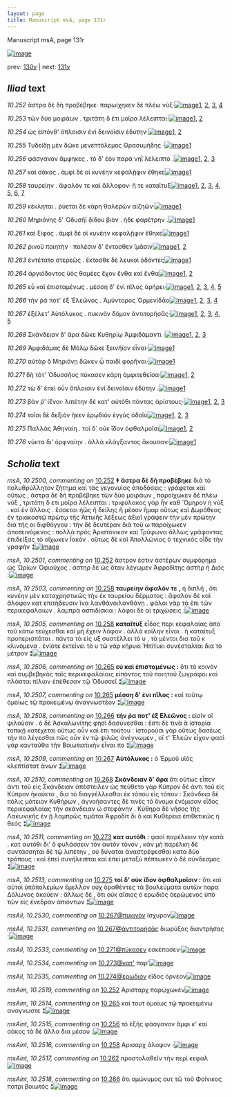 ```yaml
---
layout: page
title: Manuscript msA, page 131r
---
```


Manuscript msA, page 131r

[![image](http://www.homermultitext.org/iipsrv?OBJ=IIP,1.0&FIF=/project/homer/pyramidal/deepzoom/hmt/vaimg/2017a/VA131RN_0303.tif&WID=100&CVT=JPEG)](http://www.homermultitext.org/ict2/?urn=urn:cite2:hmt:vaimg.2017a:VA131RN_0303)

prev:  [130v](../130v/) | next:  [131v](../131v/)

## *Iliad* text

*10.252* <a id="10.252"/> ἄστρα δὲ δὴ προβέβηκε· παρωίχηκεν δὲ πλέω νὺξ·[![image](http://www.homermultitext.org/iipsrv?OBJ=IIP,1.0&FIF=/project/homer/pyramidal/deepzoom/hmt/vaimg/2017a/VA131RN_0303.tif&RGN=0.1722,0.1961,0.4575,0.0338&WID=1000&CVT=JPEG)](http://www.homermultitext.org/ict2/?urn=urn:cite2:hmt:vaimg.2017a:VA131RN_0303@0.1722,0.1961,0.4575,0.0338)[1](#msA_10.2500), [2](#msAim_10.2519), [3](#msA_10.1), [4](#msA_10.2501)

*10.253* <a id="10.253"/> τῶν δύο μοιράων . τριτάτη δ έτι μοῖρα λέλειπται·[![image](http://www.homermultitext.org/iipsrv?OBJ=IIP,1.0&FIF=/project/homer/pyramidal/deepzoom/hmt/vaimg/2017a/VA131RN_0303.tif&RGN=0.1712,0.2239,0.4615,0.0285&WID=1000&CVT=JPEG)](http://www.homermultitext.org/ict2/?urn=urn:cite2:hmt:vaimg.2017a:VA131RN_0303@0.1712,0.2239,0.4615,0.0285)[1](#msA_10.2502), [2](#msA_10.1)

*10.254* <a id="10.254"/> ὡς εἰπόνθ' ὅπλοισιν ἐνὶ δεινοῖσιν ἐδύτην·[![image](http://www.homermultitext.org/iipsrv?OBJ=IIP,1.0&FIF=/project/homer/pyramidal/deepzoom/hmt/vaimg/2017a/VA131RN_0303.tif&RGN=0.1672,0.2404,0.4264,0.0285&WID=1000&CVT=JPEG)](http://www.homermultitext.org/ict2/?urn=urn:cite2:hmt:vaimg.2017a:VA131RN_0303@0.1672,0.2404,0.4264,0.0285)[1](#msAil_10.2520), [2](#msA_10.1)

*10.255* <a id="10.255"/> Τυδείδῃ μὲν δῶκε μενεπτόλεμος Θρασυμήδης ·[![image](http://www.homermultitext.org/iipsrv?OBJ=IIP,1.0&FIF=/project/homer/pyramidal/deepzoom/hmt/vaimg/2017a/VA131RN_0303.tif&RGN=0.1662,0.2615,0.4645,0.0293&WID=1000&CVT=JPEG)](http://www.homermultitext.org/ict2/?urn=urn:cite2:hmt:vaimg.2017a:VA131RN_0303@0.1662,0.2615,0.4645,0.0293)[1](#msA_10.1)

*10.256* <a id="10.256"/> φάσγανον ἄμφηκες . τὸ δ' ἑὸν παρὰ νηῒ λέλειπτο .[![image](http://www.homermultitext.org/iipsrv?OBJ=IIP,1.0&FIF=/project/homer/pyramidal/deepzoom/hmt/vaimg/2017a/VA131RN_0303.tif&RGN=0.1672,0.2802,0.4535,0.0255&WID=1000&CVT=JPEG)](http://www.homermultitext.org/ict2/?urn=urn:cite2:hmt:vaimg.2017a:VA131RN_0303@0.1672,0.2802,0.4535,0.0255)[1](#msAint_10.2515), [2](#msAil_10.2521), [3](#msA_10.1)

*10.257* <a id="10.257"/> καὶ σάκος . ἀμφὶ δέ οἱ κυνέην κεφαλῇφιν ἔθηκε[![image](http://www.homermultitext.org/iipsrv?OBJ=IIP,1.0&FIF=/project/homer/pyramidal/deepzoom/hmt/vaimg/2017a/VA131RN_0303.tif&RGN=0.1672,0.2983,0.4535,0.0255&WID=1000&CVT=JPEG)](http://www.homermultitext.org/ict2/?urn=urn:cite2:hmt:vaimg.2017a:VA131RN_0303@0.1672,0.2983,0.4535,0.0255)[1](#msA_10.1)

*10.258* <a id="10.258"/> ταυρείην . ἄφαλόν τε καὶ ἄλλοφον· ἥ τε καταῖτυξ[![image](http://www.homermultitext.org/iipsrv?OBJ=IIP,1.0&FIF=/project/homer/pyramidal/deepzoom/hmt/vaimg/2017a/VA131RN_0303.tif&RGN=0.1712,0.3216,0.4535,0.0255&WID=1000&CVT=JPEG)](http://www.homermultitext.org/ict2/?urn=urn:cite2:hmt:vaimg.2017a:VA131RN_0303@0.1712,0.3216,0.4535,0.0255)[1](#msAil_10.2522), [2](#msAil_10.2524), [3](#msA_10.2505), [4](#msAint_10.2516), [5](#msA_10.2504), [6](#msA_10.1), [7](#msA_10.2503)

*10.259* <a id="10.259"/> κέκληται . ῥύεται δὲ κάρη θαλερῶν αἰζηῶν·[![image](http://www.homermultitext.org/iipsrv?OBJ=IIP,1.0&FIF=/project/homer/pyramidal/deepzoom/hmt/vaimg/2017a/VA131RN_0303.tif&RGN=0.1702,0.3388,0.4254,0.0255&WID=1000&CVT=JPEG)](http://www.homermultitext.org/ict2/?urn=urn:cite2:hmt:vaimg.2017a:VA131RN_0303@0.1702,0.3388,0.4254,0.0255)[1](#msA_10.1)

*10.260* <a id="10.260"/> Μηριόνης δ' Ὀδυσῆϊ δίδου βιὸν . ἠδε φαρέτρην .[![image](http://www.homermultitext.org/iipsrv?OBJ=IIP,1.0&FIF=/project/homer/pyramidal/deepzoom/hmt/vaimg/2017a/VA131RN_0303.tif&RGN=0.1702,0.3569,0.4254,0.0255&WID=1000&CVT=JPEG)](http://www.homermultitext.org/ict2/?urn=urn:cite2:hmt:vaimg.2017a:VA131RN_0303@0.1702,0.3569,0.4254,0.0255)[1](#msA_10.1)

*10.261* <a id="10.261"/> καὶ ξίφος . ἀμφὶ δέ οἱ κυνέην κεφαλῇφιν ἔθηκε[![image](http://www.homermultitext.org/iipsrv?OBJ=IIP,1.0&FIF=/project/homer/pyramidal/deepzoom/hmt/vaimg/2017a/VA131RN_0303.tif&RGN=0.1702,0.3742,0.4464,0.0255&WID=1000&CVT=JPEG)](http://www.homermultitext.org/ict2/?urn=urn:cite2:hmt:vaimg.2017a:VA131RN_0303@0.1702,0.3742,0.4464,0.0255)[1](#msA_10.1)

*10.262* <a id="10.262"/> ῥινοῦ ποιητὴν · πολέσιν δ' ἔντοσθεν ϊμᾶσιν[![image](http://www.homermultitext.org/iipsrv?OBJ=IIP,1.0&FIF=/project/homer/pyramidal/deepzoom/hmt/vaimg/2017a/VA131RN_0303.tif&RGN=0.1692,0.3959,0.4094,0.0255&WID=1000&CVT=JPEG)](http://www.homermultitext.org/ict2/?urn=urn:cite2:hmt:vaimg.2017a:VA131RN_0303@0.1692,0.3959,0.4094,0.0255)[1](#msAint_10.2517), [2](#msA_10.1)

*10.263* <a id="10.263"/> ἐντέτατο στερεῶς . ἔκτοσθε δὲ λευκοὶ ὀδόντες[![image](http://www.homermultitext.org/iipsrv?OBJ=IIP,1.0&FIF=/project/homer/pyramidal/deepzoom/hmt/vaimg/2017a/VA131RN_0303.tif&RGN=0.1702,0.414,0.4234,0.0255&WID=1000&CVT=JPEG)](http://www.homermultitext.org/ict2/?urn=urn:cite2:hmt:vaimg.2017a:VA131RN_0303@0.1702,0.414,0.4234,0.0255)[1](#msA_10.1)

*10.264* <a id="10.264"/> ἀργιόδοντος ὑὸς θαμέες ἔχον ἔνθα καὶ ἔνθα[![image](http://www.homermultitext.org/iipsrv?OBJ=IIP,1.0&FIF=/project/homer/pyramidal/deepzoom/hmt/vaimg/2017a/VA131RN_0303.tif&RGN=0.1662,0.4335,0.4334,0.0263&WID=1000&CVT=JPEG)](http://www.homermultitext.org/ict2/?urn=urn:cite2:hmt:vaimg.2017a:VA131RN_0303@0.1662,0.4335,0.4334,0.0263)[1](#msAil_10.2526), [2](#msA_10.1)

*10.265* <a id="10.265"/> εὖ καὶ ἐπισταμένως . μέσση δ' ἐνὶ πῖλος ἀρήρει·[![image](http://www.homermultitext.org/iipsrv?OBJ=IIP,1.0&FIF=/project/homer/pyramidal/deepzoom/hmt/vaimg/2017a/VA131RN_0303.tif&RGN=0.1662,0.4508,0.4414,0.0263&WID=1000&CVT=JPEG)](http://www.homermultitext.org/ict2/?urn=urn:cite2:hmt:vaimg.2017a:VA131RN_0303@0.1662,0.4508,0.4414,0.0263)[1](#msA_10.2506), [2](#msA_10.2507), [3](#msAil_10.2527), [4](#msA_10.1), [5](#msAim_10.2514)

*10.266* <a id="10.266"/> τήν ῥά ποτ' ἐξ Ἑλεῶνος . Ἀμύντορος Ὀρμενίδᾱο[![image](http://www.homermultitext.org/iipsrv?OBJ=IIP,1.0&FIF=/project/homer/pyramidal/deepzoom/hmt/vaimg/2017a/VA131RN_0303.tif&RGN=0.1652,0.4718,0.4535,0.0263&WID=1000&CVT=JPEG)](http://www.homermultitext.org/ict2/?urn=urn:cite2:hmt:vaimg.2017a:VA131RN_0303@0.1652,0.4718,0.4535,0.0263)[1](#msA_10.2508), [2](#msAil_10.2528), [3](#msA_10.1), [4](#msAint_10.2518)

*10.267* <a id="10.267"/> ἐξέλετ' Αὐτόλυκος . πυκινὸν δόμον ἀντιτορήσᾱς·[![image](http://www.homermultitext.org/iipsrv?OBJ=IIP,1.0&FIF=/project/homer/pyramidal/deepzoom/hmt/vaimg/2017a/VA131RN_0303.tif&RGN=0.1652,0.4869,0.4575,0.0308&WID=1000&CVT=JPEG)](http://www.homermultitext.org/ict2/?urn=urn:cite2:hmt:vaimg.2017a:VA131RN_0303@0.1652,0.4869,0.4575,0.0308)[1](#msAil_10.2530), [2](#msAil_10.2529), [3](#msAil_10.2531), [4](#msA_10.1), [5](#msA_10.2509)

*10.268* <a id="10.268"/> Σκάνδειαν δ' ἄρα δῶκε Κυθηρίῳ Ἀμφιδάμαντι ·[![image](http://www.homermultitext.org/iipsrv?OBJ=IIP,1.0&FIF=/project/homer/pyramidal/deepzoom/hmt/vaimg/2017a/VA131RN_0303.tif&RGN=0.1652,0.5056,0.4575,0.0293&WID=1000&CVT=JPEG)](http://www.homermultitext.org/ict2/?urn=urn:cite2:hmt:vaimg.2017a:VA131RN_0303@0.1652,0.5056,0.4575,0.0293)[1](#msAil_10.2532), [2](#msA_10.2510), [3](#msA_10.1)

*10.269* <a id="10.269"/> Ἀμφιδάμας δὲ Μόλῳ δῶκε ξεινήϊον εἶναι·[![image](http://www.homermultitext.org/iipsrv?OBJ=IIP,1.0&FIF=/project/homer/pyramidal/deepzoom/hmt/vaimg/2017a/VA131RN_0303.tif&RGN=0.1652,0.5229,0.4054,0.0293&WID=1000&CVT=JPEG)](http://www.homermultitext.org/ict2/?urn=urn:cite2:hmt:vaimg.2017a:VA131RN_0303@0.1652,0.5229,0.4054,0.0293)[1](#msA_10.1)

*10.270* <a id="10.270"/> αὐτὰρ ὃ Μηριόνῃ δῶκεν ᾧ παιδὶ φορῆναι·[![image](http://www.homermultitext.org/iipsrv?OBJ=IIP,1.0&FIF=/project/homer/pyramidal/deepzoom/hmt/vaimg/2017a/VA131RN_0303.tif&RGN=0.1702,0.5432,0.4264,0.0293&WID=1000&CVT=JPEG)](http://www.homermultitext.org/ict2/?urn=urn:cite2:hmt:vaimg.2017a:VA131RN_0303@0.1702,0.5432,0.4264,0.0293)[1](#msA_10.1)

*10.271* <a id="10.271"/> δὴ τότ' Ὀδυσσῆος πύκασεν κάρη ἀμφιτεθεῖσα·[![image](http://www.homermultitext.org/iipsrv?OBJ=IIP,1.0&FIF=/project/homer/pyramidal/deepzoom/hmt/vaimg/2017a/VA131RN_0303.tif&RGN=0.1632,0.562,0.4625,0.0293&WID=1000&CVT=JPEG)](http://www.homermultitext.org/ict2/?urn=urn:cite2:hmt:vaimg.2017a:VA131RN_0303@0.1632,0.562,0.4625,0.0293)[1](#msAil_10.2533), [2](#msA_10.1)

*10.272* <a id="10.272"/> τὼ δ' ἐπεὶ οὖν ὅπλοισιν ἐνὶ δεινοῖσιν ἐδύτην .[![image](http://www.homermultitext.org/iipsrv?OBJ=IIP,1.0&FIF=/project/homer/pyramidal/deepzoom/hmt/vaimg/2017a/VA131RN_0303.tif&RGN=0.1632,0.5853,0.4444,0.0263&WID=1000&CVT=JPEG)](http://www.homermultitext.org/ict2/?urn=urn:cite2:hmt:vaimg.2017a:VA131RN_0303@0.1632,0.5853,0.4444,0.0263)[1](#msA_10.1)

*10.273* <a id="10.273"/> βάν ῥ' ἰ̈έναι· λιπέτην δὲ κατ' αὐτόθι πάντας ἀρίστους·[![image](http://www.homermultitext.org/iipsrv?OBJ=IIP,1.0&FIF=/project/homer/pyramidal/deepzoom/hmt/vaimg/2017a/VA131RN_0303.tif&RGN=0.1662,0.6086,0.4795,0.0263&WID=1000&CVT=JPEG)](http://www.homermultitext.org/ict2/?urn=urn:cite2:hmt:vaimg.2017a:VA131RN_0303@0.1662,0.6086,0.4795,0.0263)[1](#msAil_10.2534), [2](#msA_10.1), [3](#msA_10.2511)

*10.274* <a id="10.274"/> τοῖσι δὲ δεξιὸν ῆκεν ἐρῳδιὸν ἐγγὺς ὁδοῖο[![image](http://www.homermultitext.org/iipsrv?OBJ=IIP,1.0&FIF=/project/homer/pyramidal/deepzoom/hmt/vaimg/2017a/VA131RN_0303.tif&RGN=0.1652,0.6228,0.4244,0.0263&WID=1000&CVT=JPEG)](http://www.homermultitext.org/ict2/?urn=urn:cite2:hmt:vaimg.2017a:VA131RN_0303@0.1652,0.6228,0.4244,0.0263)[1](#msAil_10.2535), [2](#msA_10.2512), [3](#msA_10.1)

*10.275* <a id="10.275"/> Παλλὰς Ἀθηναίη . τοὶ δ` οὐκ ἴ̈δον ὀφθαλμοῖσι[![image](http://www.homermultitext.org/iipsrv?OBJ=IIP,1.0&FIF=/project/homer/pyramidal/deepzoom/hmt/vaimg/2017a/VA131RN_0303.tif&RGN=0.1662,0.6401,0.4404,0.0263&WID=1000&CVT=JPEG)](http://www.homermultitext.org/ict2/?urn=urn:cite2:hmt:vaimg.2017a:VA131RN_0303@0.1662,0.6401,0.4404,0.0263)[1](#msA_10.1), [2](#msA_10.2513)

*10.276* <a id="10.276"/> νύκτα δι' ὀρφναίην . ἀλλὰ κλάγξαντος ἄκουσαν·[![image](http://www.homermultitext.org/iipsrv?OBJ=IIP,1.0&FIF=/project/homer/pyramidal/deepzoom/hmt/vaimg/2017a/VA131RN_0303.tif&RGN=0.1652,0.6566,0.4625,0.0338&WID=1000&CVT=JPEG)](http://www.homermultitext.org/ict2/?urn=urn:cite2:hmt:vaimg.2017a:VA131RN_0303@0.1652,0.6566,0.4625,0.0338)[1](#msA_10.1)

## *Scholia* text

*msA, 10.2500, commenting on* [10.252](#10.252)  <a id="msA_10.2500"/> **‡ ἄστρα δὲ δὴ προβέβηκε** διὰ τὸ πολυθρύλλητον ζήτημα καὶ τὰς γεγονυίας ἀποδόσεις : γράφεται καὶ οὕτως , ἄστρα δὲ δὴ προβέβηκε τῶν δύο μοιράων , παροίχωκεν δὲ πλέω νὺξ , τριτάτη δ ετι μοῖρα λέλειπται : τριφύλακος γὰρ ἦν καθ Ὅμηρον ἡ νύξ . καὶ ἐν ἄλλοις . ἔσσεται ἠῶς ἢ δείλης ῆ μέσον ῆμαρ οὕτως καὶ Δωρόθεος ἐν τριακοστῷ πρώτῳ τῆς Ἀττικῆς λέξεως ἀξιοῖ γράφειν τὴν μὲν πρώτην δια τῆς οι διφθόγγου : τὴν δὲ δευτέραν διὰ τοῦ ω παροίχωκεν ἀποτεινόμενος : πολλὰ πρὸς Ἀριστὸνικον καὶ Τρύφωνα ἄλλως γράφοντας ἐπιδείξας τὸ οἴχωκεν Ϊακόν . οὕτως δὲ καὶ Ἀπολλώνιος ὁ τεχνικὸς οἶδε τὴν γραφήν ⁑[![image](http://www.homermultitext.org/iipsrv?OBJ=IIP,1.0&FIF=/project/homer/pyramidal/deepzoom/hmt/vaimg/2017a/VA131RN_0303.tif&RGN=0.155,0.0924,0.662,0.0609&WID=1000&CVT=JPEG)](http://www.homermultitext.org/ict2/?urn=urn:cite2:hmt:vaimg.2017a:VA131RN_0303@0.155,0.0924,0.662,0.0609)

*msA, 10.2501, commenting on* [10.252](#10.252)  <a id="msA_10.2501"/> ἄστρον ἐστιν ἀστέρων συμφόρημα ὡς Ὠρίων Ὁφιοῦχος . ἀστηρ δὲ ὡς ὅταν λέγωμεν Ἀφροδίτης ἀστὴρ ἡ Διός :[![image](http://www.homermultitext.org/iipsrv?OBJ=IIP,1.0&FIF=/project/homer/pyramidal/deepzoom/hmt/vaimg/2017a/VA131RN_0303.tif&RGN=0.156,0.151,0.538,0.0173&WID=1000&CVT=JPEG)](http://www.homermultitext.org/ict2/?urn=urn:cite2:hmt:vaimg.2017a:VA131RN_0303@0.156,0.151,0.538,0.0173)

*msA, 10.2503, commenting on* [10.258](#10.258)  <a id="msA_10.2503"/> **ταυρείην ἄφαλόν τε ,** ἡ διπλῆ , ὅτι κυνέην μὲν καταχρηστικῶς τὴν ἐκ ταυρείου δέρματος : ἄφαλον δὲ καὶ ἅλοφον κατ επιτήδευσιν ἵνα λανθάνοιλανθάνῃ . φάλοι γὰρ τὰ ἐπι τῶν περικεφαλαιων . λαμπρὰ ασπιδίσκια : λόφοι δὲ αἱ τριχώσεις :[![image](http://www.homermultitext.org/iipsrv?OBJ=IIP,1.0&FIF=/project/homer/pyramidal/deepzoom/hmt/vaimg/2017a/VA131RN_0303.tif&RGN=0.614,0.2389,0.193,0.0872&WID=1000&CVT=JPEG)](http://www.homermultitext.org/ict2/?urn=urn:cite2:hmt:vaimg.2017a:VA131RN_0303@0.614,0.2389,0.193,0.0872)

*msA, 10.2505, commenting on* [10.258](#10.258)  <a id="msA_10.2505"/> **καταῖτυξ** εἶδος περι κεφαλαίας ἀπο τοῦ κάτω τεύχεσθαι καὶ μὴ ἔχειν λόφον . ἀλλὰ κοίλην εἶναι . ἡ καταίτυξ προπερισπᾶται . πάντα τὰ εἰς υξ συστέλλει τὸ υ , τὰ μέντοι δια τοῦ κ κλινόμενα . ἐνίοτε ἐκτείνει τὸ υ τῶ γὰρ κήρυκι Ἠπίτυκι συνέσταλται δια τὸ μέτρον ⁑[![image](http://www.homermultitext.org/iipsrv?OBJ=IIP,1.0&FIF=/project/homer/pyramidal/deepzoom/hmt/vaimg/2017a/VA131RN_0303.tif&RGN=0.602,0.435,0.212,0.0984&WID=1000&CVT=JPEG)](http://www.homermultitext.org/ict2/?urn=urn:cite2:hmt:vaimg.2017a:VA131RN_0303@0.602,0.435,0.212,0.0984)

*msA, 10.2506, commenting on* [10.265](#10.265)  <a id="msA_10.2506"/> **εὐ καὶ ἐπισταμένως :** ὅτι τὸ κοινὸν καὶ συμβεβηκὸς ταῖς περικεφαλαίαις εἰπόντος τοῦ ποιητοῦ ζωγράφοι καὶ πλάσται πίλιον ἐπέθεσαν τῷ Ὀδυσσεῖ ⁑[![image](http://www.homermultitext.org/iipsrv?OBJ=IIP,1.0&FIF=/project/homer/pyramidal/deepzoom/hmt/vaimg/2017a/VA131RN_0303.tif&RGN=0.607,0.5289,0.203,0.0661&WID=1000&CVT=JPEG)](http://www.homermultitext.org/ict2/?urn=urn:cite2:hmt:vaimg.2017a:VA131RN_0303@0.607,0.5289,0.203,0.0661)

*msA, 10.2507, commenting on* [10.265](#10.265)  <a id="msA_10.2507"/> **μέσση δ' ἐνι πῖλος :** καὶ τοῦτῳ ὁμοίως τῷ προκειμένῳ ἀναγνωστέον ⁑[![image](http://www.homermultitext.org/iipsrv?OBJ=IIP,1.0&FIF=/project/homer/pyramidal/deepzoom/hmt/vaimg/2017a/VA131RN_0303.tif&RGN=0.625,0.5905,0.18,0.0361&WID=1000&CVT=JPEG)](http://www.homermultitext.org/ict2/?urn=urn:cite2:hmt:vaimg.2017a:VA131RN_0303@0.625,0.5905,0.18,0.0361)

*msA, 10.2508, commenting on* [10.266](#10.266)  <a id="msA_10.2508"/> **τήν ῥα ποτ' ἐξ Ελεῶνος :** εἰσὶν οἳ ψιλοῦσιν . ὁ δὲ Ἀσκαλωνίτης φησὶ δασύνεσθαι : ἔστι δὲ τινὰ ἃ ἱστορία τοπικῇ κατέχεται οὕτως οὖν καὶ ἐπι τούτου : ἱστορούσι γὰρ οὕτως δασέως τὴν πο λέγεσθαι πῶς οὖν ἐν τῷ ψιλῶς ἀνέγνωμεν , οἵ τ' Ἐλεῶν εἶχον φασὶ γὰρ κανταῦθα τὴν Βοιωτιατικὴν εἶναι πο ⁑[![image](http://www.homermultitext.org/iipsrv?OBJ=IIP,1.0&FIF=/project/homer/pyramidal/deepzoom/hmt/vaimg/2017a/VA131RN_0303.tif&RGN=0.155,0.6221,0.65,0.0947&WID=1000&CVT=JPEG)](http://www.homermultitext.org/ict2/?urn=urn:cite2:hmt:vaimg.2017a:VA131RN_0303@0.155,0.6221,0.65,0.0947)

*msA, 10.2509, commenting on* [10.267](#10.267)  <a id="msA_10.2509"/> **Αὐτόλυκος :** ὁ Ἑρμοῦ υἱός κλεπτίστατ ἀνων ⁑[![image](http://www.homermultitext.org/iipsrv?OBJ=IIP,1.0&FIF=/project/homer/pyramidal/deepzoom/hmt/vaimg/2017a/VA131RN_0303.tif&RGN=0.163,0.7025,0.658,0.0285&WID=1000&CVT=JPEG)](http://www.homermultitext.org/ict2/?urn=urn:cite2:hmt:vaimg.2017a:VA131RN_0303@0.163,0.7025,0.658,0.0285)

*msA, 10.2510, commenting on* [10.268](#10.268)  <a id="msA_10.2510"/> **Σκάνδειαν δ' ἄρα** ὅτι ούτως εἶπεν ἀντι τοῦ εἰς Σκάνδειαν ἀπέστειλεν ὡς πεύθετο γὰρ Κύπρον δέ ἀντι τοῦ εἰς Κύπρον ἠκούετο , δια τὸ διαγγέλλεσθαι ἐκ τόπου εἰς τόπον : Σκάνδεια δὲ πόλις μάτειον Κυθήρων , ἀγνοήσαντες δὲ τινὲς τὸ ὄνομα ἐνόμισαν εἶδος περικεφαλαίας τὴν σκάνδειαν ὡ στεφάνην . Κύθηρα δὲ νῆσος τῆς Λακωνικῆς ἐν ῇ λαμπρῶς τιμᾶται Ἀφροδίτ δι ὃ καὶ Κυθέρεια ἐπιθετικῶς ἡ θεός ⁑[![image](http://www.homermultitext.org/iipsrv?OBJ=IIP,1.0&FIF=/project/homer/pyramidal/deepzoom/hmt/vaimg/2017a/VA131RN_0303.tif&RGN=0.163,0.7168,0.658,0.0488&WID=1000&CVT=JPEG)](http://www.homermultitext.org/ict2/?urn=urn:cite2:hmt:vaimg.2017a:VA131RN_0303@0.163,0.7168,0.658,0.0488)

*msA, 10.2511, commenting on* [10.273](#10.273)  <a id="msA_10.2511"/> **κατ αυτόθι :** φασὶ παρέλκειν τὴν κατὰ . κατ αυτόθι δι' ὃ φυλάσσειν τὸν αυτὸν τόνον , κὰν μὴ παρέλκη δὲ συντάσσηται δὲ τῷ λιπέτην , οὐ δύναται ἀναστρέφεσθαι κατα δύο τρόπους : καὶ ἐπεὶ συνήλειπται καὶ ἐπεὶ μεταξὺ πέπτωκεν ὁ δέ σύνδεσμος ⁑[![image](http://www.homermultitext.org/iipsrv?OBJ=IIP,1.0&FIF=/project/homer/pyramidal/deepzoom/hmt/vaimg/2017a/VA131RN_0303.tif&RGN=0.167,0.7513,0.658,0.0406&WID=1000&CVT=JPEG)](http://www.homermultitext.org/ict2/?urn=urn:cite2:hmt:vaimg.2017a:VA131RN_0303@0.167,0.7513,0.658,0.0406)

*msA, 10.2513, commenting on* [10.275](#10.275)  <a id="msA_10.2513"/> **τοὶ δ' οὐκ ἴδον ὀφθαλμοῖσιν :** ὅτι καὶ αὐτοὶ ὑπὸπολεμίων ἔμελλον οὐχ ὁραθέντες τὰ βουλεύματα αυτῶν παρα Δόλωνος ἀκούειν : ἄλλως δὲ , ὅτι οὐκ αἴσιος ὁ ερωδιὸς ὁερώμενος ὑπὸ τῶν εἰς ἐνεδραν ἀπιόντων ⁑[![image](http://www.homermultitext.org/iipsrv?OBJ=IIP,1.0&FIF=/project/homer/pyramidal/deepzoom/hmt/vaimg/2017a/VA131RN_0303.tif&RGN=0.165,0.8099,0.658,0.0413&WID=1000&CVT=JPEG)](http://www.homermultitext.org/ict2/?urn=urn:cite2:hmt:vaimg.2017a:VA131RN_0303@0.165,0.8099,0.658,0.0413)

*msAil, 10.2530, commenting on* [10.267@πυκινὸν](#10.267@πυκινὸν)  <a id="msAil_10.2530"/> ϊσχυρον[![image](http://www.homermultitext.org/iipsrv?OBJ=IIP,1.0&FIF=/project/homer/pyramidal/deepzoom/hmt/vaimg/2017a/VA131RN_0303.tif&RGN=0.354,0.4869,0.063,0.0135&WID=1000&CVT=JPEG)](http://www.homermultitext.org/ict2/?urn=urn:cite2:hmt:vaimg.2017a:VA131RN_0303@0.354,0.4869,0.063,0.0135)

*msAil, 10.2531, commenting on* [10.267@ἀντιτορήσᾱς](#10.267@ἀντιτορήσᾱς)  <a id="msAil_10.2531"/> διωρύξας διαντρήσας :[![image](http://www.homermultitext.org/iipsrv?OBJ=IIP,1.0&FIF=/project/homer/pyramidal/deepzoom/hmt/vaimg/2017a/VA131RN_0303.tif&RGN=0.518,0.4884,0.093,0.0135&WID=1000&CVT=JPEG)](http://www.homermultitext.org/ict2/?urn=urn:cite2:hmt:vaimg.2017a:VA131RN_0303@0.518,0.4884,0.093,0.0135)

*msAil, 10.2533, commenting on* [10.271@πύκασεν](#10.271@πύκασεν)  <a id="msAil_10.2533"/> εσκέπασεν·[![image](http://www.homermultitext.org/iipsrv?OBJ=IIP,1.0&FIF=/project/homer/pyramidal/deepzoom/hmt/vaimg/2017a/VA131RN_0303.tif&RGN=0.375,0.565,0.056,0.018&WID=1000&CVT=JPEG)](http://www.homermultitext.org/ict2/?urn=urn:cite2:hmt:vaimg.2017a:VA131RN_0303@0.375,0.565,0.056,0.018)

*msAil, 10.2534, commenting on* [10.273@κατ'](#10.273@κατ')  <a id="msAil_10.2534"/> παρ'[![image](http://www.homermultitext.org/iipsrv?OBJ=IIP,1.0&FIF=/project/homer/pyramidal/deepzoom/hmt/vaimg/2017a/VA131RN_0303.tif&RGN=0.42,0.6033,0.036,0.018&WID=1000&CVT=JPEG)](http://www.homermultitext.org/ict2/?urn=urn:cite2:hmt:vaimg.2017a:VA131RN_0303@0.42,0.6033,0.036,0.018)

*msAil, 10.2535, commenting on* [10.274@ἐρωδιὸν](#10.274@ἐρωδιὸν)  <a id="msAil_10.2535"/> εῖδος ὀρνέον[![image](http://www.homermultitext.org/iipsrv?OBJ=IIP,1.0&FIF=/project/homer/pyramidal/deepzoom/hmt/vaimg/2017a/VA131RN_0303.tif&RGN=0.392,0.6183,0.08,0.018&WID=1000&CVT=JPEG)](http://www.homermultitext.org/ict2/?urn=urn:cite2:hmt:vaimg.2017a:VA131RN_0303@0.392,0.6183,0.08,0.018)

*msAim, 10.2519, commenting on* [10.252](#10.252)  <a id="msAim_10.2519"/> Ἀρισταρχ παρῴχωκεν[![image](http://www.homermultitext.org/iipsrv?OBJ=IIP,1.0&FIF=/project/homer/pyramidal/deepzoom/hmt/vaimg/2017a/VA131RN_0303.tif&RGN=0.451,0.1953,0.1,0.015&WID=1000&CVT=JPEG)](http://www.homermultitext.org/ict2/?urn=urn:cite2:hmt:vaimg.2017a:VA131RN_0303@0.451,0.1953,0.1,0.015)

*msAim, 10.2514, commenting on* [10.265](#10.265)  <a id="msAim_10.2514"/> καὶ τουτ ὁμοίως τῷ προκειμένω αναγνωστε ⁑[![image](http://www.homermultitext.org/iipsrv?OBJ=IIP,1.0&FIF=/project/homer/pyramidal/deepzoom/hmt/vaimg/2017a/VA131RN_0303.tif&RGN=0.587,0.4328,0.038,0.0684&WID=1000&CVT=JPEG)](http://www.homermultitext.org/ict2/?urn=urn:cite2:hmt:vaimg.2017a:VA131RN_0303@0.587,0.4328,0.038,0.0684)

*msAint, 10.2515, commenting on* [10.256](#10.256)  <a id="msAint_10.2515"/> τὸ ἑξῆς φάσγανον ἄμφι κ' καὶ σάκος τὰ δὲ ἄλλα δια μέσου :[![image](http://www.homermultitext.org/iipsrv?OBJ=IIP,1.0&FIF=/project/homer/pyramidal/deepzoom/hmt/vaimg/2017a/VA131RN_0303.tif&RGN=0.084,0.2795,0.087,0.0473&WID=1000&CVT=JPEG)](http://www.homermultitext.org/ict2/?urn=urn:cite2:hmt:vaimg.2017a:VA131RN_0303@0.084,0.2795,0.087,0.0473)

*msAint, 10.2516, commenting on* [10.258](#10.258)  <a id="msAint_10.2516"/> Αρισαρχ άλοφον ·[![image](http://www.homermultitext.org/iipsrv?OBJ=IIP,1.0&FIF=/project/homer/pyramidal/deepzoom/hmt/vaimg/2017a/VA131RN_0303.tif&RGN=0.084,0.3208,0.087,0.0203&WID=1000&CVT=JPEG)](http://www.homermultitext.org/ict2/?urn=urn:cite2:hmt:vaimg.2017a:VA131RN_0303@0.084,0.3208,0.087,0.0203)

*msAint, 10.2517, commenting on* [10.262](#10.262)  <a id="msAint_10.2517"/> προστολαθεῖν τὴν περὶ κεφαλ[![image](http://www.homermultitext.org/iipsrv?OBJ=IIP,1.0&FIF=/project/homer/pyramidal/deepzoom/hmt/vaimg/2017a/VA131RN_0303.tif&RGN=0.087,0.4012,0.087,0.0203&WID=1000&CVT=JPEG)](http://www.homermultitext.org/ict2/?urn=urn:cite2:hmt:vaimg.2017a:VA131RN_0303@0.087,0.4012,0.087,0.0203)

*msAint, 10.2518, commenting on* [10.266](#10.266)  <a id="msAint_10.2518"/> ὅτι ομώνυμος ουτ τῶ τοῦ Φοίνικος πατρι βοιωτός ⁑[![image](http://www.homermultitext.org/iipsrv?OBJ=IIP,1.0&FIF=/project/homer/pyramidal/deepzoom/hmt/vaimg/2017a/VA131RN_0303.tif&RGN=0.079,0.4778,0.087,0.0579&WID=1000&CVT=JPEG)](http://www.homermultitext.org/ict2/?urn=urn:cite2:hmt:vaimg.2017a:VA131RN_0303@0.079,0.4778,0.087,0.0579)